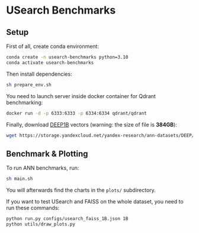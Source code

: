 # USearch Benchmarks

## Setup

First of all, create conda environment:

```sh
conda create -n usearch-benchmarks python=3.10
conda activate usearch-benchmarks
```

Then install dependencies:
```sh
sh prepare_env.sh
```

You need to launch server inside docker container for Qdrant benchmarking:

```sh
docker run -d -p 6333:6333 -p 6334:6334 qdrant/qdrant
```

Finally, download [DEEP1B](https://research.yandex.com/blog/benchmarks-for-billion-scale-similarity-search) vectors (warning: the size of file is __384GB__):

```sh
wget https://storage.yandexcloud.net/yandex-research/ann-datasets/DEEP/base.1B.fbin -P data
```

## Benchmark & Plotting

To run ANN benchmarks, run:

```sh
sh main.sh
```

You will afterwards find the charts in the `plots/` subdirectory.

If you want to test USearch and FAISS on the whole dataset, you need to run these commands:

```sh
python run.py configs/usearch_faiss_1B.json 1B
python utils/draw_plots.py
```
